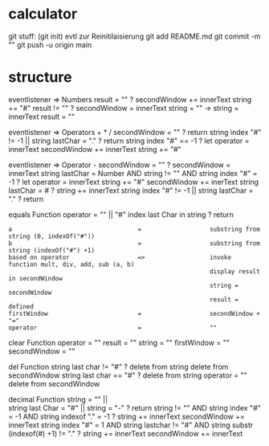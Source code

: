 # calculator

git stuff:
(git init) evtl zur Reinitilaisierung
git add README.md
git commit -m ""
git push -u origin main


# structure

eventlistener => Numbers
    result = ""                         ?                   secondWindow += innerText
                                                            string += "#"
    result != ""                        ?                   secondWindow = innerText
                                                            string = "" -> string = innerText
                                                            result = ""
    
eventlistener => Operators + * /
    secondWindow = ""                   ?                   return
    string index "#" != -1 ||
    string lastChar = "."               ?                   return
    string index "#" == -1              ?                   let operator = innerText
                                                            secondWindow += innerText
                                                            string += "#"

eventlistener => Operator -
    secondWindow = ""                   ?                   secondWindow = innerText
    string lastChar = Number AND
    string != "" AND
    string index "#" = -1               ?                   let operator = innerText
                                                            string += "#"
                                                            secondWindow += inerText
    string lastChar = #                 ?                   string += innerText
    string index "#" != -1 ||
    string lastChar = "."               ?                   return

equals Function
    operator = "" ||
    "#" index last Char in string       ?                   return

    a                                   =                   substring from string (0, indexOf("#"))
    b                                   =                   substring from string (indexOf("#") +1)
    based on operator                   =>                  invoke function mult, div, add, sub (a, b)
                                                            display result in secondWindow
                                                            string = secondWindow
                                                            result = defined
    firstWindow                         =                   secondWindow + "="
    operator                            =                   ""

clear Function
    operator                            =                   ""
    result                              =                   ""
    string                              =                   ""
    firstWindow                         =                   ""
    secondWindow                        =                   ""

del Function
    string last char != "#"             ?                   delete from string
                                                            delete from secondWindow
    string last char == "#"             ?                   delete from string
                                                            operator = ""
                                                            delete from secondWindow

decimal Function
    string = "" ||                                 
    string last Char = "#" ||
    string = "-"                            ?               return
    string != "" AND
    string index "#" = -1 AND
    string indexof "." = -1                 ?               string += innerText
                                                            secondWindow += innerText
    string index "#" = 1 AND
    string lastchar != "#" AND
    string substr (indexof(#) +1) != "."    ?               string += innerText
                                                            secondWindow += innerText   
